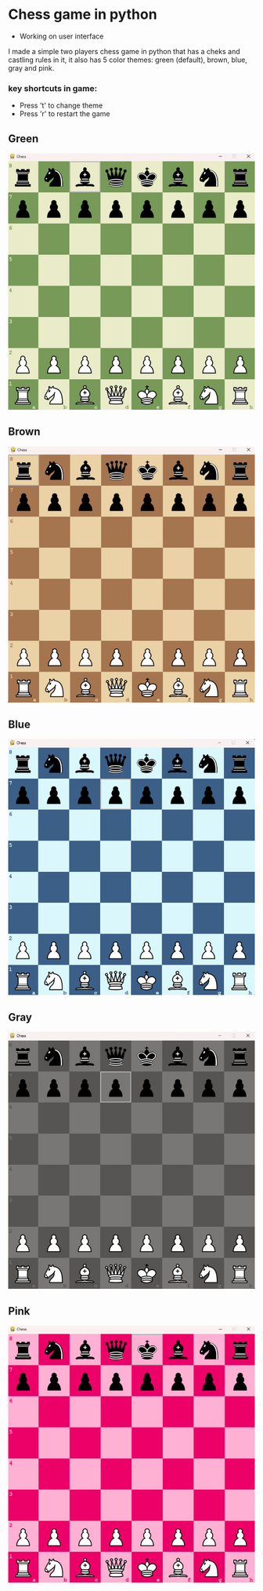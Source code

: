 # Chess game in python

* Working on user interface
  
I made a simple two players chess game in python that has a cheks and castling rules in it, it also has 5 color themes: green (default), brown, blue, gray and pink.

### key shortcuts in game:
- Press 't' to change theme
- Press 'r' to restart the game

## Green 
![green](themes_examples/green.jpg)

## Brown
![brown](themes_examples/brown.jpg)

## Blue
![blue](themes_examples/blue.jpg)

## Gray
![gray](themes_examples/gray.jpg)

## Pink
![pink](themes_examples/pink.jpg)


